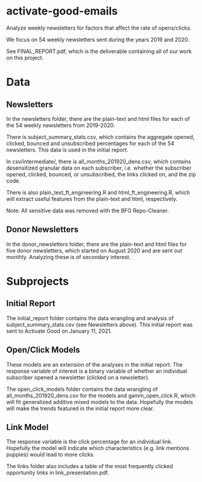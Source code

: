 # activate-good-emails
Analyze weekly newsletters for factors that affect the rate of opens/clicks.

We focus on 54 weekly newsletters sent during the years 2019 and 2020.

See FINAL_REPORT.pdf, which is the deliverable containing all of our work on this project.

# Data

## Newsletters

In the newsletters folder, there are the plain-text and html files for each of the 54 weekly newsletters from 2019-2020. 

There is subject_summary_stats.csv, which contains the aggregate opened, clicked, bounced and unsubscribed percentages for each of the 54 newsletters.
This data is used in the initial report. 

In csv/intermediate/, there is all_months_201920_dens.csv, which contains desensitized granular data on each subscriber, i.e. whether the subscriber opened, clicked, bounced, or unsubscribed, the links clicked on, and the zip code.

There is also plain_text_ft_engineering.R and html_ft_engineering.R, which will extract useful features from the plain-text and html, respectively.

Note: All sensitive data was removed with the BFG Repo-Cleaner.

## Donor Newsletters

In the donor_newsletters folder, there are the plain-text and html files for five donor newsletters, which started on August 2020 and are sent out monthly. Analyzing these is of secondary interest.



# Subprojects 

## Initial Report

The initial_report folder contains the data wrangling and analysis of subject_summary_stats.csv (see Newsletters above). This initial report was sent to Activate Good on January 11, 2021. 

## Open/Click Models

These models are an extension of the analyses in the initial report. The response variable of interest is a binary variable of whether an individual subscriber opened a newsletter (clicked on a newsletter). 

The open_click_models folder contains the data wrangling of all_months_201920_dens.csv for the models and gamm_open_click.R, which will fit generalized additive mixed models to the data. Hopefully the models will make the trends featured in the initial report more clear. 

## Link Model

The response variable is the click percentage for an individual link. Hopefully the model will indicate which characteristics (e.g. link mentions puppies) would lead to more clicks. 

The links folder also includes a table of the most frequently clicked opportunity links in link_presentation.pdf.




